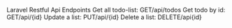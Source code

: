Laravel Restful Api
Endpoints
Get all todo-list: GET/api/todos
Get todo by id: GET/api/{id}
Update a list: PUT/api/{id}
Delete a list: DELETE/api{id}
